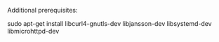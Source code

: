 
Additional prerequisites:

sudo apt-get install libcurl4-gnutls-dev libjansson-dev libsystemd-dev libmicrohttpd-dev
